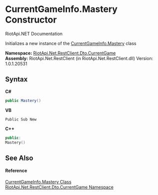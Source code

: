 # CurrentGameInfo.Mastery Constructor 
RiotApi.NET Documentation 

Initializes a new instance of the <a href="dc9b1d81-6d89-6ac2-c8af-9e8f39529681">CurrentGameInfo.Mastery</a> class

**Namespace:**&nbsp;<a href="bbea11c0-c392-300f-a301-1bda973e0e85">RiotApi.Net.RestClient.Dto.CurrentGame</a><br />**Assembly:**&nbsp;RiotApi.Net.RestClient (in RiotApi.Net.RestClient.dll) Version: 1.0.1.20531

## Syntax

**C#**<br />
``` C#
public Mastery()
```

**VB**<br />
``` VB
Public Sub New
```

**C++**<br />
``` C++
public:
Mastery()
```


## See Also


#### Reference
<a href="dc9b1d81-6d89-6ac2-c8af-9e8f39529681">CurrentGameInfo.Mastery Class</a><br /><a href="bbea11c0-c392-300f-a301-1bda973e0e85">RiotApi.Net.RestClient.Dto.CurrentGame Namespace</a><br />
